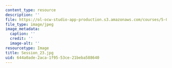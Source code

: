 ```yaml
---
content_type: resource
description: ''
file: https://ol-ocw-studio-app-production.s3.amazonaws.com/courses/5-07sc-biological-chemistry-i-fall-2013/644a0ade2aca1f9553ce21beba588640_Session_23.jpg
file_type: image/jpeg
image_metadata:
  caption: ''
  credit: ''
  image-alt: ''
resourcetype: Image
title: Session_23.jpg
uid: 644a0ade-2aca-1f95-53ce-21beba588640
---
```

